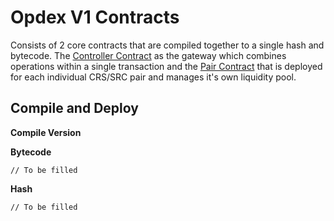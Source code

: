 # Opdex V1 Contracts

Consists of 2 core contracts that are compiled together to a single hash and bytecode. The [Controller Contract]('docs/ControllerContract') as the gateway which combines operations within a single transaction and the [Pair Contract]('docs/PairContract.md') that is deployed for each individual CRS/SRC pair and manages it's own liquidity pool.

## Compile and Deploy

**Compile Version**

**Bytecode**

```text
// To be filled
```

**Hash**

```text
// To be filled
```
